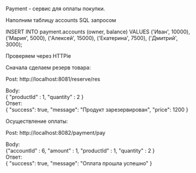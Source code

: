 Payment - сервис для оплаты покупки.


Наполним таблицу accounts SQL запросом

INSERT INTO payment.accounts (owner, balance) VALUES
('Иван', 10000),
('Мария', 5000),
('Алексей', 15000),
('Екатерина', 7500),
('Дмитрий', 3000);

Проверяем через HTTPie

Сначала сделаем резерв товара:

Post: http://localhost:8081/reserve/res

Body:  
{ 
"productId" : 1,
"quantity" : 2
}  
Ответ:  
{
"success": true,
"message": "Продукт зарезервирован",
"price": 1200
}

Осуществление оплаты:

Post: http://localhost:8082/payment/pay

Body:  
{"accountId" : 6,
"amount" : 1,
"productId" : 1,
"quantity" : 2
}  
Ответ:  
{
"success": true,
"message": "Оплата прошла успешно"
}